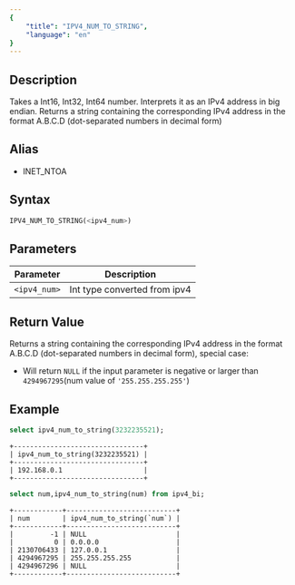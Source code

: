 ```yaml
---
{
    "title": "IPV4_NUM_TO_STRING",
    "language": "en"
}
---
```


<!-- 
Licensed to the Apache Software Foundation (ASF) under one
or more contributor license agreements.  See the NOTICE file
distributed with this work for additional information
regarding copyright ownership.  The ASF licenses this file
to you under the Apache License, Version 2.0 (the
"License"); you may not use this file except in compliance
with the License.  You may obtain a copy of the License at
  http://www.apache.org/licenses/LICENSE-2.0
Unless required by applicable law or agreed to in writing,
software distributed under the License is distributed on an
"AS IS" BASIS, WITHOUT WARRANTIES OR CONDITIONS OF ANY
KIND, either express or implied.  See the License for the
specific language governing permissions and limitations
under the License.
-->



## Description
Takes a Int16, Int32, Int64 number. Interprets it as an IPv4 address in big endian. Returns a string containing the corresponding IPv4 address in the format A.B.C.D (dot-separated numbers in decimal form)

## Alias
- INET_NTOA

## Syntax

```sql
IPV4_NUM_TO_STRING(<ipv4_num>)
```

## Parameters
| Parameter | Description                                      |
|-----------|--------------------------------------------------|
| `<ipv4_num>`      | Int type converted from ipv4  |


## Return Value
Returns a string containing the corresponding IPv4 address in the format A.B.C.D (dot-separated numbers in decimal form), special case:
- Will return `NULL` if the input parameter is negative or larger than `4294967295`(num value of `'255.255.255.255'`)

## Example
```sql
select ipv4_num_to_string(3232235521);
```
```text
+--------------------------------+
| ipv4_num_to_string(3232235521) |
+--------------------------------+
| 192.168.0.1                    |
+--------------------------------+
```

```sql
select num,ipv4_num_to_string(num) from ipv4_bi;
```
```text
+------------+---------------------------+
| num        | ipv4_num_to_string(`num`) |
+------------+---------------------------+
|         -1 | NULL                      |
|          0 | 0.0.0.0                   |
| 2130706433 | 127.0.0.1                 |
| 4294967295 | 255.255.255.255           |
| 4294967296 | NULL                      |
+------------+---------------------------+
```
